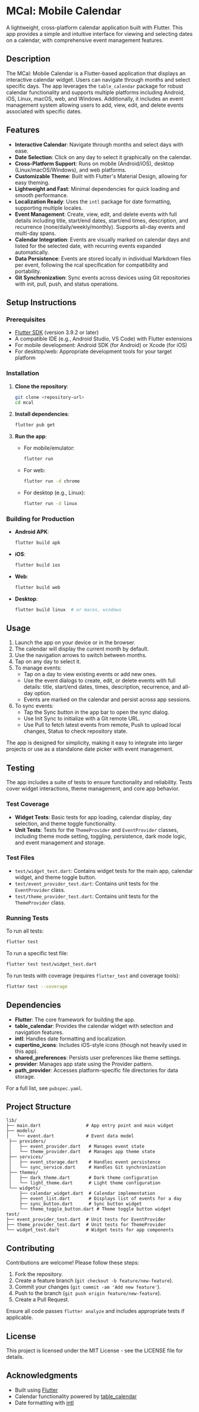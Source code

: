 # MCal: Mobile Calendar

A lightweight, cross-platform calendar application built with Flutter. This app provides a simple and intuitive interface for viewing and selecting dates on a calendar, with comprehensive event management features.

## Description

The MCal: Mobile Calendar is a Flutter-based application that displays an interactive calendar widget. Users can navigate through months and select specific days. The app leverages the `table_calendar` package for robust calendar functionality and supports multiple platforms including Android, iOS, Linux, macOS, web, and Windows. Additionally, it includes an event management system allowing users to add, view, edit, and delete events associated with specific dates.

## Features

- **Interactive Calendar**: Navigate through months and select days with ease.
- **Date Selection**: Click on any day to select it graphically on the calendar.
- **Cross-Platform Support**: Runs on mobile (Android/iOS), desktop (Linux/macOS/Windows), and web platforms.
- **Customizable Theme**: Built with Flutter's Material Design, allowing for easy theming.
- **Lightweight and Fast**: Minimal dependencies for quick loading and smooth performance.
- **Localization Ready**: Uses the `intl` package for date formatting, supporting multiple locales.
- **Event Management**: Create, view, edit, and delete events with full details including title, start/end dates, start/end times, description, and recurrence (none/daily/weekly/monthly). Supports all-day events and multi-day spans.
- **Calendar Integration**: Events are visually marked on calendar days and listed for the selected date, with recurring events expanded automatically.
- **Data Persistence**: Events are stored locally in individual Markdown files per event, following the rcal specification for compatibility and portability.
- **Git Synchronization**: Sync events across devices using Git repositories with init, pull, push, and status operations.

## Setup Instructions

### Prerequisites

- [Flutter SDK](https://flutter.dev/docs/get-started/install) (version 3.9.2 or later)
- A compatible IDE (e.g., Android Studio, VS Code) with Flutter extensions
- For mobile development: Android SDK (for Android) or Xcode (for iOS)
- For desktop/web: Appropriate development tools for your target platform

### Installation

1. **Clone the repository**:
   ```bash
   git clone <repository-url>
   cd mcal
   ```

2. **Install dependencies**:
   ```bash
   flutter pub get
   ```

3. **Run the app**:
   - For mobile/emulator:
     ```bash
     flutter run
     ```
   - For web:
     ```bash
     flutter run -d chrome
     ```
   - For desktop (e.g., Linux):
     ```bash
     flutter run -d linux
     ```

### Building for Production

- **Android APK**:
  ```bash
  flutter build apk
  ```

- **iOS**:
  ```bash
  flutter build ios
  ```

- **Web**:
  ```bash
  flutter build web
  ```

- **Desktop**:
  ```bash
  flutter build linux  # or macos, windows
  ```

## Usage

1. Launch the app on your device or in the browser.
2. The calendar will display the current month by default.
3. Use the navigation arrows to switch between months.
4. Tap on any day to select it.
5. To manage events:
    - Tap on a day to view existing events or add new ones.
    - Use the event dialogs to create, edit, or delete events with full details: title, start/end dates, times, description, recurrence, and all-day option.
    - Events are marked on the calendar and persist across app sessions.
6. To sync events:
    - Tap the Sync button in the app bar to open the sync dialog.
    - Use Init Sync to initialize with a Git remote URL.
    - Use Pull to fetch latest events from remote, Push to upload local changes, Status to check repository state.

 The app is designed for simplicity, making it easy to integrate into larger projects or use as a standalone date picker with event management.

 ## Testing

 The app includes a suite of tests to ensure functionality and reliability. Tests cover widget interactions, theme management, and core app behavior.

 ### Test Coverage

 - **Widget Tests**: Basic tests for app loading, calendar display, day selection, and theme toggle functionality.
  - **Unit Tests**: Tests for the `ThemeProvider` and `EventProvider` classes, including theme mode setting, toggling, persistence, dark mode logic, and event management and storage.

 ### Test Files

 - `test/widget_test.dart`: Contains widget tests for the main app, calendar widget, and theme toggle button.
  - `test/event_provider_test.dart`: Contains unit tests for the `EventProvider` class.
  - `test/theme_provider_test.dart`: Contains unit tests for the `ThemeProvider` class.

 ### Running Tests

 To run all tests:
 ```bash
 flutter test
 ```

 To run a specific test file:
 ```bash
 flutter test test/widget_test.dart
 ```

 To run tests with coverage (requires `flutter_test` and coverage tools):
 ```bash
 flutter test --coverage
 ```

 ## Dependencies

- **Flutter**: The core framework for building the app.
- **table_calendar**: Provides the calendar widget with selection and navigation features.
- **intl**: Handles date formatting and localization.
- **cupertino_icons**: Includes iOS-style icons (though not heavily used in this app).
- **shared_preferences**: Persists user preferences like theme settings.
- **provider**: Manages app state using the Provider pattern.
- **path_provider**: Accesses platform-specific file directories for data storage.

For a full list, see `pubspec.yaml`.

 ## Project Structure

  ```
  lib/
  ├── main.dart                 # App entry point and main widget
  ├── models/
  │   └── event.dart            # Event data model
   ├── providers/
   │   ├── event_provider.dart   # Manages event state
   │   └── theme_provider.dart   # Manages app theme state
   ├── services/
   │   ├── event_storage.dart    # Handles event persistence
   │   └── sync_service.dart     # Handles Git synchronization
   ├── themes/
   │   ├── dark_theme.dart       # Dark theme configuration
   │   └── light_theme.dart      # Light theme configuration
   └── widgets/
       ├── calendar_widget.dart  # Calendar implementation
       ├── event_list.dart       # Displays list of events for a day
       ├── sync_button.dart      # Sync button widget
       └── theme_toggle_button.dart # Theme toggle button widget
  test/
  ├── event_provider_test.dart  # Unit tests for EventProvider
  ├── theme_provider_test.dart  # Unit tests for ThemeProvider
  └── widget_test.dart          # Widget tests for app components
  ```

## Contributing

Contributions are welcome! Please follow these steps:

1. Fork the repository.
2. Create a feature branch (`git checkout -b feature/new-feature`).
3. Commit your changes (`git commit -am 'Add new feature'`).
4. Push to the branch (`git push origin feature/new-feature`).
5. Create a Pull Request.

Ensure all code passes `flutter analyze` and includes appropriate tests if applicable.

## License

This project is licensed under the MIT License - see the LICENSE file for details.

## Acknowledgments

- Built using [Flutter](https://flutter.dev/)
- Calendar functionality powered by [table_calendar](https://pub.dev/packages/table_calendar)
- Date formatting with [intl](https://pub.dev/packages/intl)
